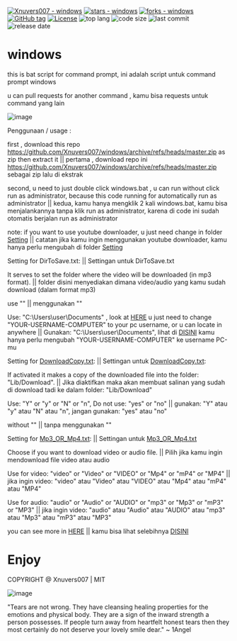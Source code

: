 [![Xnuvers007 - windows](https://img.shields.io/static/v1?label=Xnuvers007&message=windows&color=blue&logo=github)](https://github.com/Xnuvers007/windows "Go to GitHub repo")
[![stars - windows](https://img.shields.io/github/stars/Xnuvers007/windows?style=social)](https://github.com/Xnuvers007/windows)
[![forks - windows](https://img.shields.io/github/forks/Xnuvers007/windows?style=social)](https://github.com/Xnuvers007/windows)
[![GitHub tag](https://img.shields.io/github/tag/Xnuvers007/windows?include_prereleases=&sort=semver&color=blue)](https://github.com/Xnuvers007/windows/releases/)
[![License](https://img.shields.io/badge/License-MIT-blue)](#license)
![top lang](https://img.shields.io/github/languages/top/Xnuvers007/windows?logo=python&logoColor=red)
![code size](https://img.shields.io/github/languages/code-size/xnuvers007/windows)
![last commit](https://img.shields.io/github/last-commit/Xnuvers007/windows)
![release date](https://img.shields.io/github/release-date/Xnuvers007/windows?color=blue)

# windows
this is bat script for command prompt, ini adalah script untuk command prompt windows

u can pull requests for another command , kamu bisa requests untuk command yang lain

![image](https://user-images.githubusercontent.com/62522733/150860685-1794e808-a3fc-43bb-bd90-01ceef783ef0.png "gambar")

Penggunaan / usage :

first , download this repo https://github.com/Xnuvers007/windows/archive/refs/heads/master.zip as zip then extract it || pertama , download repo ini https://github.com/Xnuvers007/windows/archive/refs/heads/master.zip sebagai zip lalu di ekstrak

second, u need to just double click windows.bat , u can run without click run as administrator, because this code running for automatically run as administrator || kedua, kamu hanya mengklik 2 kali windows.bat, kamu bisa menjalankannya tanpa klik run as administrator, karena di code ini sudah otomatis berjalan run as administrator

note: if you want to use youtube downloader, u just need change in folder [Setting](https://github.com/Xnuvers007/windows/tree/master/Setting) || catatan jika kamu ingin menggunakan youtube downloader, kamu hanya perlu mengubah di folder [Setting](https://github.com/Xnuvers007/windows/tree/master/Setting)

Setting for DirToSave.txt: || Settingan untuk DirToSave.txt

It serves to set the folder where the video will be downloaded (in mp3 format). || folder disini menyediakan dimana video/audio yang kamu sudah download (dalam format mp3)

use "" || menggunakan ""

Use: "C:\Users\user\Documents" , look at [HERE](https://github.com/Xnuvers007/windows/blob/master/Setting/DirToSave.txt) u just need to change "YOUR-USERNAME-COMPUTER" to your pc username, or u can locate in anywhere || Gunakan: "C:\Users\user\Documents", lihat di [DISINI](https://github.com/Xnuvers007/windows/blob/master/Setting/DirToSave.txt) kamu hanya perlu mengubah "YOUR-USERNAME-COMPUTER" ke username PC-mu



Setting for [DownloadCopy.txt](https://github.com/Xnuvers007/windows/blob/master/Setting/DownloadCopy.txt): || Settingan untuk [DownloadCopy.txt](https://github.com/Xnuvers007/windows/blob/master/Setting/DownloadCopy.txt):

If activated it makes a copy of the downloaded file into the folder: "Lib/Download". || Jika diaktifkan maka akan membuat salinan yang sudah di download tadi ke dalam folder: "Lib/Download"

Use: "Y" or "y" or "N" or "n", Do not use: "yes" or "no" || gunakan: "Y" atau "y" atau "N" atau "n", jangan gunakan: "yes" atau "no"

without "" || tanpa menggunakan ""



Setting for [Mp3_OR_Mp4.txt](https://github.com/Xnuvers007/windows/blob/master/Setting/Mp3_OR_Mp4.txt): || Settingan untuk [Mp3_OR_Mp4.txt](https://github.com/Xnuvers007/windows/blob/master/Setting/Mp3_OR_Mp4.txt)

Choose if you want to download video or audio file. || Pilih jika kamu ingin mendownload file video atau audio

Use for video: "video" or "Video" or "VIDEO" or "Mp4" or "mP4" or "MP4" || jika ingin video: "video" atau "Video" atau "VIDEO" atau "Mp4" atau "mP4" atau "MP4"

Use for audio: "audio" or "Audio" or "AUDIO" or "mp3" or "Mp3" or "mP3" or "MP3" || jika ingin video: "audio" atau "Audio" atau "AUDIO" atau "mp3" atau "Mp3" atau "mP3" atau "MP3"


you can see more in [HERE](https://github.com/Xnuvers007/windows/blob/master/Setting/Readme(before%20change%20the%20config).txt) || kamu bisa lihat selebihnya [DISINI](https://github.com/Xnuvers007/windows/blob/master/Setting/Readme(before%20change%20the%20config).txt)

# Enjoy
COPYRIGHT @ Xnuvers007 | MIT

![image](https://user-images.githubusercontent.com/62522733/150864616-724acbc8-ac9d-4912-831b-3fc7d4abbe65.png "Image")

"Tears are not wrong. They have cleansing healing properties for the emotions and physical body. They are a sign of the inward strength a person possesses. If people turn away from heartfelt honest tears then they most certainly do not deserve your lovely smile dear." ~ 1Angel

